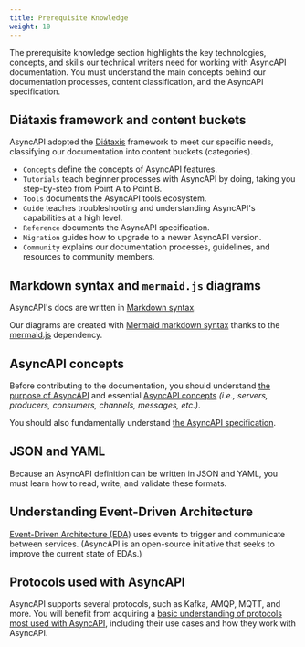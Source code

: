 ```yaml
---
title: Prerequisite Knowledge
weight: 10
---
```


The prerequisite knowledge section highlights the key technologies, concepts, and skills our technical writers need for working with AsyncAPI documentation. You must understand the main concepts behind our documentation processes, content classification, and the AsyncAPI specification.

## Diátaxis framework and content buckets
AsyncAPI adopted the [Diátaxis](https://diataxis.fr/) framework to meet our specific needs, classifying our documentation into content buckets (categories). 

- `Concepts` define the concepts of AsyncAPI features.
- `Tutorials` teach beginner processes with AsyncAPI by doing, taking you step-by-step from Point A to Point B.
- `Tools` documents the AsyncAPI tools ecosystem.
- `Guide` teaches troubleshooting and understanding AsyncAPI's capabilities at a high level.
- `Reference` documents the AsyncAPI specification.
- `Migration` guides how to upgrade to a newer AsyncAPI version.
- `Community` explains our documentation processes, guidelines, and resources to community members.

## Markdown syntax and `mermaid.js` diagrams
AsyncAPI's docs are written in [Markdown syntax](https://www.markdownguide.org/basic-syntax/).

Our diagrams are created with [Mermaid markdown syntax](https://mermaid.live/) thanks to the [mermaid.js](https://mermaid.js.org/) dependency.

## AsyncAPI concepts
Before contributing to the documentation, you should understand [the purpose of AsyncAPI](https://www.asyncapi.com/docs/tutorials/getting-started) and essential [AsyncAPI concepts](https://www.asyncapi.com/docs/concepts) _(i.e., servers, producers, consumers, channels, messages, etc.)_.

You should also fundamentally understand [the AsyncAPI specification](https://www.asyncapi.com/docs/reference/specification/latest). 

## JSON and YAML
Because an AsyncAPI definition can be written in JSON and YAML, you must learn how to read, write, and validate these formats. 

## Understanding Event-Driven Architecture
[Event-Driven Architecture (EDA)](https://www.asyncapi.com/docs/tutorials/getting-started/event-driven-architectures/) uses events to trigger and communicate between services. (AsyncAPI is an open-source initiative that seeks to improve the current state of EDAs.) 

## Protocols used with AsyncAPI
AsyncAPI supports several protocols, such as Kafka, AMQP, MQTT, and more. You will benefit from acquiring a [basic understanding of protocols most used with AsyncAPI](https://www.asyncapi.com/docs/concepts/protocol), including their use cases and how they work with AsyncAPI. 
